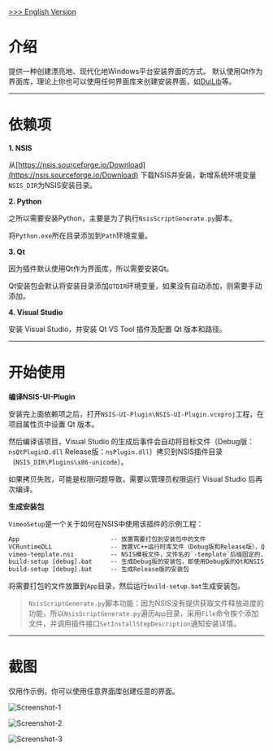 [>>> English Version](README.md)

# 介绍
提供一种创建漂亮地、现代化地Windows平台安装界面的方式。
默认使用Qt作为界面库，理论上你也可以使用任何界面库来创建安装界面，如[DuiLib](https://github.com/winsoft666/duilib2)等。

---

# 依赖项

**1. NSIS**

从[https://nsis.sourceforge.io/Download](https://nsis.sourceforge.io/Download) 下载NSIS并安装，新增系统环境变量`NSIS_DIR`为NSIS安装目录。

**2. Python**

之所以需要安装Python，主要是为了执行`NsisScriptGenerate.py`脚本。

将`Python.exe`所在目录添加到`Path`环境变量。

**3. Qt**

因为插件默认使用Qt作为界面库，所以需要安装Qt。

Qt安装包会默认将安装目录添加`QTDIR`环境变量，如果没有自动添加，则需要手动添加。

**4. Visual Studio**

安装 Visual Studio，并安装 Qt VS Tool 插件及配置 Qt 版本和路径。

---

# 开始使用

**编译NSIS-UI-Plugin**

安装完上面依赖项之后，打开`NSIS-UI-Plugin\NSIS-UI-Plugin.vcxproj`工程，在项目属性页中设置 Qt 版本。

然后编译该项目，Visual Studio 的生成后事件会自动将目标文件（Debug版：`nsQtPluginD.dll` Release版：`nsPlugin.dll`）拷贝到NSIS插件目录（`NSIS_DIR\Plugins\x86-unicode`）。

如果拷贝失败，可能是权限问题导致，需要以管理员权限运行 Visual Studio 后再次编译。

**生成安装包**

`VimeoSetup`是一个关于如何在NSIS中使用该插件的示例工程：

```txt
App                         -- 放置需要打包到安装包中的文件
VCRuntimeDLL                -- 放置VC++运行时库文件（Debug版和Release版），Qt界面库默认采用MD模式编译，运行时需要依赖VC++运行时库
vimeo-template.nsi          -- NSIS模板文件，文件名的`-template`后缀固定的，NsisScriptGenerate.py会根据该模板生成vimeo.nsi
build-setup [debug].bat     -- 生成Debug版的安装包，即使用Debug版的Qt和NSIS-UI-Plugin
build-setup [debug].bat     -- 生成Release版的安装包
```

将需要打包的文件放置到`App`目录，然后运行`build-setup.bat`生成安装包。

>`NsisScriptGenerate.py`脚本功能：因为NSIS没有提供获取文件释放进度的功能，所以`NsisScriptGenerate.py`遍历`App`目录，采用`File`命令挨个添加文件，并调用插件接口`SetInstallStepDescription`通知安装详情。

---

# 截图

仅用作示例，你可以使用任意界面库创建任意的界面。

![Screenshot-1](https://github.com/winsoft666/NSIS-UI-Plugin/blob/master/Screenshot/1.png)

![Screenshot-2](https://github.com/winsoft666/NSIS-UI-Plugin/blob/master/Screenshot/2.png)

![Screenshot-3](https://github.com/winsoft666/NSIS-UI-Plugin/blob/master/Screenshot/3.png)
